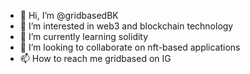- 👋 Hi, I’m @gridbasedBK
- 👀 I’m interested in web3 and blockchain technology
- 🌱 I’m currently learning solidity
- 💞️ I’m looking to collaborate on nft-based applications
- 📫 How to reach me gridbased on IG

<!---
gridbasedBK/gridbasedBK is a ✨ special ✨ repository because its `README.md` (this file) appears on your GitHub profile.
You can click the Preview link to take a look at your changes.
--->
